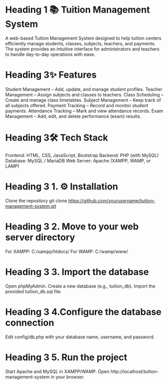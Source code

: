 # Heading 1 📚 Tuition Management System
A web-based Tuition Management System designed to help tuition centers efficiently manage students, classes, subjects, teachers, and payments.
The system provides an intuitive interface for administrators and teachers to handle day-to-day operations with ease.

# Heading 3✨ Features
Student Management – Add, update, and manage student profiles.
Teacher Management – Assign subjects and classes to teachers.
Class Scheduling – Create and manage class timetables.
Subject Management – Keep track of all subjects offered.
Payment Tracking – Record and monitor student payments.
Attendance Tracking – Mark and view attendance records.
Exam Management – Add, edit, and delete performance (exam) results.

# Heading 3🛠️ Tech Stack
Frontend: HTML, CSS, JavaScript, Bootstrap
Backend: PHP (with MySQL)
Database: MySQL / MariaDB
Web Server: Apache (XAMPP, WAMP, or LAMP)

# Heading 3 1. ⚙️ Installation
Clone the repository
git clone https://github.com/yourusername/tuition-management-system.git

# Heading 3 2. Move to your web server directory
For XAMPP: C:/xampp/htdocs/
For WAMP: C:/wamp/www/

# Heading 3 3. Import the database
Open phpMyAdmin.
Create a new database (e.g., tuition_db).
Import the provided tuition_db.sql file.

# Heading 3 4.Configure the database connection
Edit config/db.php with your database name, username, and password.

# Heading 3 5. Run the project
Start Apache and MySQL in XAMPP/WAMP.
Open http://localhost/tuition-management-system in your browser.

